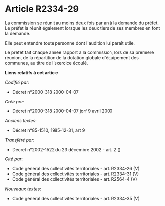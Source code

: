 # Article R2334-29

La commission se réunit au moins deux fois par an à la demande du préfet. Le préfet la réunit également lorsque les deux
tiers de ses membres en font la demande.

Elle peut entendre toute personne dont l'audition lui paraît utile.

Le préfet fait chaque année rapport à la commission, lors de sa première réunion, de la répartition de la dotation globale
d'équipement des communes, au titre de l'exercice écoulé.

**Liens relatifs à cet article**

_Codifié par_:

  - Décret n°2000-318 2000-04-07

_Créé par_:

  - Décret n°2000-318 2000-04-07 jorf 9 avril 2000

_Anciens textes_:

  - Décret n°85-1510, 1985-12-31, art 9

_Transféré par_:

  - Décret n°2002-1522 du 23 décembre 2002 - art. 2 ()

_Cité par_:

  - Code général des collectivités territoriales - art. R2334-26 (V)
  - Code général des collectivités territoriales - art. R2334-31 (V)
  - Code général des collectivités territoriales - art. R2564-4 (V)

_Nouveaux textes_:

  - Code général des collectivités territoriales - art. R2334-35 (V)
